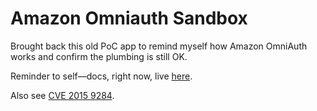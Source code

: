 # Amazon Omniauth Sandbox

Brought back this old PoC app to remind myself how Amazon OmniAuth works and confirm the plumbing is still OK.

Reminder to self—docs, right now, live [here](https://developer.amazon.com/docs/login-with-amazon/web-docs.html).

Also see [CVE 2015 9284](https://github.com/omniauth/omniauth/wiki/Resolving-CVE-2015-9284).
